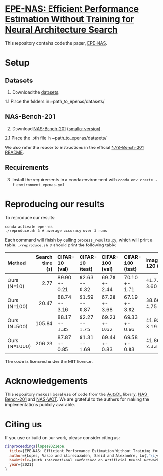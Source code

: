 # [EPE-NAS: Efficient Performance Estimation Without Training for Neural Architecture Search](https://arxiv.org/abs/2102.08099)

This repository contains code the paper, [EPE-NAS](https://arxiv.org/abs/2102.08099).

# Setup
## Datasets
1. Download the [datasets](https://drive.google.com/drive/folders/1L0Lzq8rWpZLPfiQGd6QR8q5xLV88emU7).

1.1 Place the folders in ~path_to_epenas/datasets/

## NAS-Bench-201
2. Download [NAS-Bench-201](https://drive.google.com/file/d/16Y0UwGisiouVRxW-W5hEtbxmcHw_0hF_/view) ([smaller version](https://drive.google.com/open?id=1SKW0Cu0u8-gb18zDpaAGi0f74UdXeGKs)).

2.1 Place the .pth file in ~path_to_epenas/datasets/

We also refer the reader to instructions in the official [NAS-Bench-201 README](https://github.com/D-X-Y/NAS-Bench-201).

## Requirements
3. Install the requirements in a conda environment with `conda env create -f environment_epenas.yml`.


# Reproducing our results
To reproduce our results:

```
conda activate epe-nas
./reproduce.sh 3 # average accuracy over 3 runs
```

Each command will finish by calling `process_results.py`, which will print a table. `./reproduce.sh 3` should print the following table:

| Method       |   Search time (s) | CIFAR-10 (val)   | CIFAR-10 (test)   | CIFAR-100 (val)   | CIFAR-100 (test)   | ImageNet16-120 (val)   | ImageNet16-120 (test)   | 
|:-------------|------------------:|:-----------------|:------------------|:------------------|:-------------------|:-----------------------|:------------------------|
| Ours (N=10)  |              2.77 | 89.90 +- 0.21    | 92.63 +- 0.32     | 69.78 +- 2.44     | 70.10 +- 1.71      | 41.73 +- 3.60          | 41.92 +- 4.25           |
| Ours (N=100) |             20.47 | 88.74 +- 3.16    | 91.59 +- 0.87     | 67.28 +- 3.68     | 67.19 +- 3.82      | 38.66 +- 4.75          | 38.80 +- 5.41           |
| Ours (N=500) |            105.84 | 88.17 +- 1.35    | 92.27 +- 1.75     | 69.23 +- 0.62     | 69.33 +- 0.66      | 41.93 +- 3.19          | 42.05 +- 3.09           |
| Ours (N=1000)|            206.23 | 87.87 +- 0.85    | 91.31 +- 1.69     | 69.44 +- 0.83     | 69.58 +- 0.83      | 41.86 +- 2.33          | 41.84 +- 2.06           |


The code is licensed under the MIT licence.

# Acknowledgements

This repository makes liberal use of code from the [AutoDL](https://github.com/D-X-Y/AutoDL-Projects) library, [NAS-Bench-201](https://github.com/D-X-Y/NAS-Bench-201) and [NAS-WOT](https://github.com/BayesWatch/nas-without-training). We are grateful to the authors for making the implementations publicly available.

# Citing us

If you use or build on our work, please consider citing us:

```bibtex
@inproceedings{lopes2021epe,
  title={EPE-NAS: Efficient Performance Estimation Without Training for Neural Architecture Search},
  author={Lopes, Vasco and Alirezazadeh, Saeid and Alexandre, Lu{\'\i}s A},
  booktitle={30th International Conference on Artificial Neural Networks (ICANN 2021)},
  year={2021}
}
```

